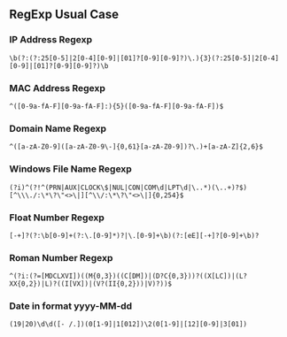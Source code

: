 ## RegExp Usual Case

### IP Address Regexp

    \b(?:(?:25[0-5]|2[0-4][0-9]|[01]?[0-9][0-9]?)\.){3}(?:25[0-5]|2[0-4][0-9]|[01]?[0-9][0-9]?)\b
### MAC Address Regexp

    ^([0-9a-fA-F][0-9a-fA-F]:){5}([0-9a-fA-F][0-9a-fA-F])$
### Domain Name Regexp

    ^([a-zA-Z0-9]([a-zA-Z0-9\-]{0,61}[a-zA-Z0-9])?\.)+[a-zA-Z]{2,6}$

### Windows File Name Regexp

    (?i)^(?!^(PRN|AUX|CLOCK\$|NUL|CON|COM\d|LPT\d|\..*)(\..+)?$)[^\\\./:\*\?\"<>\|][^\\/:\*\?\"<>\|]{0,254}$

### Float Number Regexp

    [-+]?(?:\b[0-9]+(?:\.[0-9]*)?|\.[0-9]+\b)(?:[eE][-+]?[0-9]+\b)?

### Roman Number Regexp

    ^(?i:(?=[MDCLXVI])((M{0,3})((C[DM])|(D?C{0,3}))?((X[LC])|(L?XX{0,2})|L)?((I[VX])|(V?(II{0,2}))|V)?))$

### Date in format yyyy-MM-dd

    (19|20)\d\d([- /.])(0[1-9]|1[012])\2(0[1-9]|[12][0-9]|3[01])